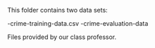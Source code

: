 This folder contains two data sets:

-crime-training-data.csv
-crime-evaluation-data

Files provided by our class professor.

